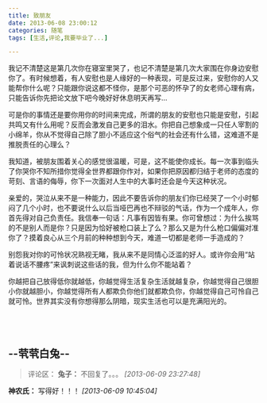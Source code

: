 ```yaml
---
title: 致朋友
date: 2013-06-08 23:00:12
categories: 随笔
tags: [生活,评论,我要毕业了...]

---
```

我记不清楚这是第几次你在寝室里哭了，也记不清楚是第几次大家围在你身边安慰你了。有时候想着，有人安慰也是人缘好的一种表现，可是反过来，安慰你的人又能帮你什么呢？只能跟你说这都不怪你，是那个可恶的怀孕了的女老师心理有病，只能告诉你先把论文放下吧今晚好好休息明天再写...

可是你的事情还是要你用你的时间来完成，所谓的朋友的安慰也只能是安慰，引起共鸣又有什么用呢？反而会激发自己更多的泪水。你把自己想象成一只任人宰割的小绵羊，你从不觉得自己除了胆小不适应这个俗气的社会还有什么错，这难道不是推脱责任的心理么？

我知道，被朋友围着关心的感觉很温暖，可是，这不能使你成长。每一次事到临头了你哭你不知所措你觉得全世界都跟你作对，如果你把原因都归结于老师的态度的苛刻、言语的侮辱，你下一次面对人生中的大事时还会是今天这种状况。

亲爱的，哭泣从来不是一种能力，因此不要告诉你的朋友们你已经哭了一个小时郁闷了几个小时，也不要说什么以后当哑巴再也不辩驳的气话，作为一个成年人，你首先得对自己负责任。我信奉一句话：凡事有因皆有果。你可曾想过：为什么挨骂的不是别人而是你？只是因为恰好被枪口装上了么？那么又是为什么枪口偏偏对准你了？摸着良心从三个月前的种种想到今天，难道一切都是老师一手造成的？

别怨我对你的可怜状况熟视无睹，我从来不是同情心泛滥的好人。或许你会用“站着说话不腰疼”来讽刺说这些话的我，但为什么你不能站着？

你越把自己放得低你就越低，你越觉得生活复杂生活就越复杂，你越觉得自己很胆小你就越胆小，你越觉得所有人都欺负你他们就都欺负你，你越觉得自己可怜自己就可怜。世界其实没有你想得那么阴暗，现实生活也可以是充满阳光的。

<br /><br />--茕茕白兔--
---
>评论区：
>**兔子：** 不回复了。。。  *[2013-06-09 23:27:48]*
>
**神农氏：** 写得好！！！  *[2013-06-09 10:45:04]*
>
